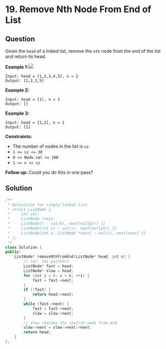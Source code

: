 # 19. Remove Nth Node From End of List

## Question

Given the `head` of a linked list, remove the `nth` node from the end of the list and return its head.

**Example 1:**![](https://assets.leetcode.com/uploads/2020/10/03/remove_ex1.jpg)

```text
Input: head = [1,2,3,4,5], n = 2
Output: [1,2,3,5]
```

**Example 2:**

```text
Input: head = [1], n = 1
Output: []
```

**Example 3:**

```text
Input: head = [1,2], n = 1
Output: [1]
```

**Constraints:**

* The number of nodes in the list is `sz`.
* `1 <= sz <= 30`
* `0 <= Node.val <= 100`
* `1 <= n <= sz`

**Follow up:** Could you do this in one pass?

## Solution

```cpp
/**
 * Definition for singly-linked list.
 * struct ListNode {
 *     int val;
 *     ListNode *next;
 *     ListNode() : val(0), next(nullptr) {}
 *     ListNode(int x) : val(x), next(nullptr) {}
 *     ListNode(int x, ListNode *next) : val(x), next(next) {}
 * };
 */
class Solution {
public:
    ListNode* removeNthFromEnd(ListNode* head, int n) {
        // sol: two pointers
        ListNode* fast = head;
        ListNode* slow = head;
        for (int i = 0; i < n; ++i) {
            fast = fast->next;
        }
        if (!fast) {
            return head->next;
        }
        while (fast->next) {
            fast = fast->next;
            slow = slow->next;
        }
        // slow reaches the (n+1)th node from end
        slow->next = slow->next->next;
        return head;
    }
};
```

